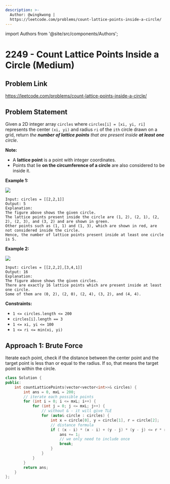 ```yaml
---
description: >-
  Author: @wingkwong |
  https://leetcode.com/problems/count-lattice-points-inside-a-circle/
---
```


import Authors from '@site/src/components/Authors';

# 2249 - Count Lattice Points Inside a Circle (Medium)

## Problem Link

https://leetcode.com/problems/count-lattice-points-inside-a-circle/

## Problem Statement

Given a 2D integer array `circles` where `circles[i] = [xi, yi, ri]` represents the center `(xi, yi)` and radius `ri` of the `ith` circle drawn on a grid, return _the **number of lattice points** that are present inside **at least one** circle_.

**Note:**

* A **lattice point** is a point with integer coordinates.
* Points that lie **on the circumference of a circle** are also considered to be inside it.

**Example 1:**

![](https://assets.leetcode.com/uploads/2022/03/02/exa-11.png)

```
Input: circles = [[2,2,1]]
Output: 5
Explanation:
The figure above shows the given circle.
The lattice points present inside the circle are (1, 2), (2, 1), (2, 2), (2, 3), and (3, 2) and are shown in green.
Other points such as (1, 1) and (1, 3), which are shown in red, are not considered inside the circle.
Hence, the number of lattice points present inside at least one circle is 5.
```

**Example 2:**

![](https://assets.leetcode.com/uploads/2022/03/02/exa-22.png)

```
Input: circles = [[2,2,2],[3,4,1]]
Output: 16
Explanation:
The figure above shows the given circles.
There are exactly 16 lattice points which are present inside at least one circle. 
Some of them are (0, 2), (2, 0), (2, 4), (3, 2), and (4, 4).
```

**Constraints:**

* `1 <= circles.length <= 200`
* `circles[i].length == 3`
* `1 <= xi, yi <= 100`
* `1 <= ri <= min(xi, yi)`

## Approach 1: Brute Force

Iterate each point, check if the distance between the center point and the target point is less than or equal to the radius. If so, that means the target point is within the circle.

<Authors names="@wingkwong"/>

```cpp
class Solution {
public:
    int countLatticePoints(vector<vector<int>>& circles) {
        int ans = 0, mxL = 200;
        // iterate each possible points
        for (int i = 0; i <= mxL; i++) {
            for (int j = 0; j <= mxL; j++) {
                // without & - it will give TLE
                for (auto& circle : circles) {
                    int x = circle[0], y = circle[1], r = circle[2];
                    // distance formula
                    if ( (x - i) * (x - i) + (y - j) * (y - j) <= r * r ) {
                        ans += 1;
                        // we only need to include once
                        break;
                    }
                }
            }
        }
        return ans;
    }
};
```
